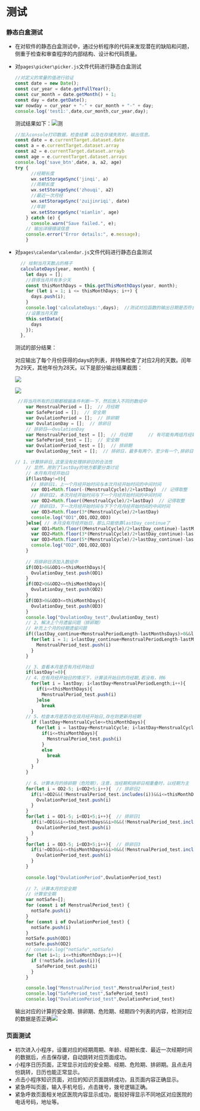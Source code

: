 # 测试

### 静态白盒测试

- 在对软件的静态白盒测试中，通过分析程序的代码来发现潜在的缺陷和问题，侧重于检查和审查程序的内部结构、设计和代码质量。

- 对`pages\picker\picker.js`文件代码进行静态白盒测试

  ```javascript
  //对定义的常量的值进行验证
  const date = new Date();
  const cur_year = date.getFullYear();
  const cur_month = date.getMonth() + 1;
  const day = date.getDate();    
  var nowday = cur_year + "-" + cur_month + "-" + day;
  console.log('test1:',date,cur_month,cur_year,day);
  ```

  测试结果如下：![测](E:\大三\软件工程\红潮日记\05-06版本\Crimson-Diary\测试相关内容\测试文档内容图片\picker_js_OnLoad.png)

  ```javascript
  //加入console打印数据，检查结果 以及在存储失败时，输出信息。
  const date = e.currentTarget.dataset.date
  const a = e.currentTarget.dataset.array 
  const a2 = e.currentTarget.dataset.arrayb
  const age = e.currentTarget.dataset.arrayc   
  console.log('save_btn',date, a, a2, age)   
  try {
        //经期长度
        wx.setStorageSync('jinqi', a)
        //周期长度
        wx.setStorageSync('zhouqi', a2)
        //最近一次月经
        wx.setStorageSync('zuijinriqi', date)
        //年龄
        wx.setStorageSync('nianlin', age)
      } catch (e) {
        console.warn("Save failed.", e);
      // 输出详细错误信息
      console.error("Error details:", e.message);
      }
  ```

- 对`pages\calendar\calendar.js`文件代码进行静态白盒测试

  ```javascript
    // 绘制当月天数占的格子
    calculateDays(year, month) {
      let days = [];
      //获得当月共有多少天
      const thisMonthDays = this.getThisMonthDays(year, month);
      for (let i = 1; i <= thisMonthDays; i++) {
        days.push(i);
      }
      console.log('calculateDays:',days);  //测试对应函数的输出日期是否符合实际
      //设置当月天数
      this.setData({
        days
      });
    },
  ```

  测试的部分结果：

  对应输出了每个月份获得的days的列表，并特殊检查了对应2月的天数。闰年为29天，其他年份为28天。以下是部分输出结果截图：

  ![](E:\大三\软件工程\红潮日记\05-06版本\Crimson-Diary\测试相关内容\测试文档内容图片\测试calculate_7.png)

  ![](E:\大三\软件工程\红潮日记\05-06版本\Crimson-Diary\测试相关内容\测试文档内容图片\测试calculate_6.png)

  ```javascript
   //将当月所有的日期都根据条件判断一下，然后放入不同的数组中
      var MenstrualPeriod = [];  // 月经期
      var SafePeriod = [];  // 安全期
      var OvulationPeriod = [];  // 排卵期
      var OvulationDay = [];  // 排卵日 
      // 排卵日——OvulationDay
      var MenstrualPeriod_test = [];  // 月经期      // 有可能有两组月经期，靠,例如上一个开始时间为5.1，周期为21，那么一月就有两组月经期
      var SafePeriod_test = [];  // 安全期
      var OvulationPeriod_test = [];  // 排卵期
      var OvulationDay_test = [];  // 排卵日，最多有两个，至少有一个,排卵日在两个月经开始时间中间
  
  // 1、计算排卵日,这里没有处理排卵日的合法性
      // 显然，用到了lastDay的地方都要分类讨论
      // 本月有月经开始日
      if(lastDay!=0){
        // 排卵日1，上一个月经开始时间与本次月经开始时间的中间时间
        var OD1=Math.floor(-(MenstrualCycle)/2+lastDay)  // 记得取整
        // 排卵日2，本次月经开始时间与下一个月经开始时间的中间时间
        var OD2=Math.floor((MenstrualCycle)/2+lastDay)  // 记得取整
        // 排卵日3，下一次月经开始时间与下下个月月经开始时间的中间时间
        var OD3=Math.floor(3*(MenstrualCycle)/2+lastDay)
        console.log("OD1",OD1,OD2,OD3)
      }else{ // 本月没有月经开始日，那么只能依靠lastDay_continue了
        var OD1=Math.floor((MenstrualCycle)/2+lastDay_continue)-lastMonthsDays
        var OD2=Math.floor(3*(MenstrualCycle)/2+lastDay_continue)-lastMonthsDays
        var OD3=Math.floor(5*(MenstrualCycle)/2+lastDay_continue)-lastMonthsDays
        console.log("OD2",OD1,OD2,OD3)      
      }
      
      // 将排卵日添加入数组中
      if(OD1>0&&OD1<=thisMonthDays){
        OvulationDay_test.push(OD1)
      }
      if(OD2>0&&OD2<=thisMonthDays){
        OvulationDay_test.push(OD2)
      }
      if(OD3>0&&OD3<=thisMonthDays){
        OvulationDay_test.push(OD3)
      }
      console.log("OvulationDay_test",OvulationDay_test)
      // 2、解决上个月遗留问题（排卵期）
      // 补充上个月的经期遗留问题
      if((lastDay_continue+MenstrualPeriodLength-lastMonthsDays)>0&&lastDay_continue!=1000){
        for(let i = 1; i<lastDay_continue+MenstrualPeriodLength-lastMonthsDays;i++){        
          MenstrualPeriod_test.push(i)
        }
      }
  
      // 3、查看本月是否有月经开始日
      if(lastDay!=0){
      // 4、在有月经开始日的情况下，计算该开始日的月经期,若没有，转6
        for(let i = lastDay; i<lastDay+MenstrualPeriodLength;i++){
          if(i<=thisMonthDays){
            MenstrualPeriod_test.push(i)
          }else
            break
        }
      // 5、检查本月是否存在双月经开始日,存在则更新月经期
        if (lastDay+MenstrualCycle<=thisMonthDays){
          for(let i = lastDay+MenstrualCycle; i<lastDay+MenstrualCycle+MenstrualPeriodLength;i++){
            if(i<=thisMonthDays){
              MenstrualPeriod_test.push(i)
            }
            else
              break
          }
        }
      }
      
      // 6、计算本月的排卵期（危险期），注意，当经期和排卵日相重叠时，以经期为主
      for(let i = OD2-5; i<OD2+5;i++){  // 排卵日2
        if(i!=OD2&&(!MenstrualPeriod_test.includes(i))&&i<=thisMonthDays){
          OvulationPeriod_test.push(i)
        }
      }
      for(let i = OD1-5; i<OD1+5;i++){  // 排卵日1
        if(i!=OD1&&i<=thisMonthDays&&i>0&&(!MenstrualPeriod_test.includes(i))){
          OvulationPeriod_test.push(i)
        }
      }
      for(let i = OD3-5; i<OD3+5;i++){  // 排卵日3
        if(i!=OD3&&i<=thisMonthDays&&i>0&&(!MenstrualPeriod_test.includes(i))){
          OvulationPeriod_test.push(i)
        }
      }
      
      console.log("OvulationPeriod",OvulationPeriod_test)
      
      // 7、计算本月的安全期
      // 计算安全期
      var notSafe=[];
      for (const i of MenstrualPeriod_test) {
        notSafe.push(i)
      }
      for (const i of OvulationPeriod_test) {
        notSafe.push(i)
      }
      notSafe.push(OD1)
      notSafe.push(OD2)
      // console.log("notSafe",notSafe)
      for (let i=1; i<=thisMonthDays;i++){
        if (!notSafe.includes(i)){
          SafePeriod_test.push(i)
        }
      }
  
      console.log("MenstrualPeriod_test",MenstrualPeriod_test)
      console.log("SafePeriod_test",SafePeriod_test)
      console.log("OvulationPeriod_test",OvulationPeriod_test)
  ```

  输出对应的计算的安全期、排卵期、危险期、经期四个列表的内容，检测对应的数据是否正确![](E:\大三\软件工程\红潮日记\05-06版本\Crimson-Diary\测试相关内容\测试文档内容图片\测试对应日期的列表输出数据.png)

### 页面测试

- 初次进入小程序，设置对应的经期周期、年龄、经期长度、最近一次经期时间的数据后，点击保存键，自动跳转对应页面成功。
- 小程序日历页面，正常显示对应的安全期、经期、危险期、排卵期。且点击月份跳转，日历也能正常显示。
- 点击小程序知识页面，对应的知识页面跳转成功，且页面内容正确显示。
- 紧急呼叫页面，输入手机号后，点击拨号，拨号逻辑正确。
- 紧急呼救页面相关地区医院内容显示成功，能较好得显示不同地区对应医院的电话号码，地址等。